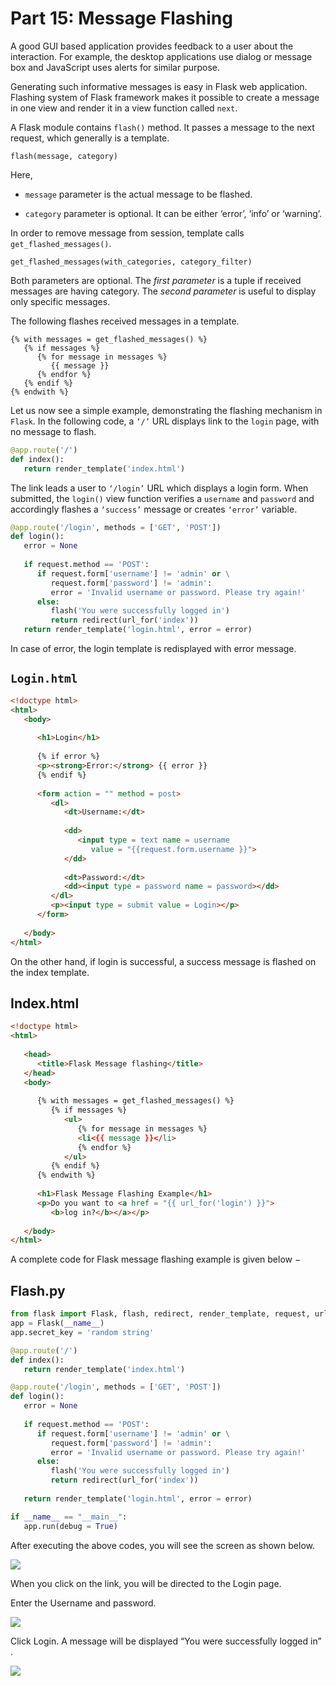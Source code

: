 # Part 15: Message Flashing

A good GUI based application provides feedback to a user about the interaction. For example, the desktop applications use dialog or message box and JavaScript uses alerts for similar purpose.

Generating such informative messages is easy in Flask web application. Flashing system of Flask framework makes it possible to create a message in one view and render it in a view function called `next`.

A Flask module contains `flash()` method. It passes a message to the next request, which generally is a template.
```
flash(message, category)
```
Here,

- `message` parameter is the actual message to be flashed.

- `category` parameter is optional. It can be either ‘error’, ‘info’ or ‘warning’.

In order to remove message from session, template calls `get_flashed_messages()`.
```
get_flashed_messages(with_categories, category_filter)
```
Both parameters are optional. The *first parameter* is a tuple if received messages are having category. The *second parameter* is useful to display only specific messages.

The following flashes received messages in a template.

```
{% with messages = get_flashed_messages() %}
   {% if messages %}
      {% for message in messages %}
         {{ message }}
      {% endfor %}
   {% endif %}
{% endwith %}
```

Let us now see a simple example, demonstrating the flashing mechanism in `Flask`. In the following code, a `‘/’` URL displays link to the `login` page, with no message to flash.

```python
@app.route('/')
def index():
   return render_template('index.html')
```

The link leads a user to `‘/login’` URL which displays a login form. When submitted, the `login()` view function verifies a `username` and `password` and accordingly flashes a `‘success’` message or creates `‘error’` variable.

```python
@app.route('/login', methods = ['GET', 'POST'])
def login():
   error = None
   
   if request.method == 'POST':
      if request.form['username'] != 'admin' or \
         request.form['password'] != 'admin':
         error = 'Invalid username or password. Please try again!'
      else:
         flash('You were successfully logged in')
         return redirect(url_for('index'))
   return render_template('login.html', error = error)
```
In case of error, the login template is redisplayed with error message.
## `Login.html`

```html
<!doctype html>
<html>
   <body>
   
      <h1>Login</h1>
      
      {% if error %}
      <p><strong>Error:</strong> {{ error }}
      {% endif %}
      
      <form action = "" method = post>
         <dl>
            <dt>Username:</dt>
            
            <dd>
               <input type = text name = username 
                  value = "{{request.form.username }}">
            </dd>
            
            <dt>Password:</dt>
            <dd><input type = password name = password></dd>
         </dl>
         <p><input type = submit value = Login></p>
      </form>
      
   </body>
</html>
```
On the other hand, if login is successful, a success message is flashed on the index template.

## Index.html

```html
<!doctype html>
<html>
   
   <head>
      <title>Flask Message flashing</title>
   </head>
   <body>
   
      {% with messages = get_flashed_messages() %}
         {% if messages %}
            <ul>
               {% for message in messages %}
               <li<{{ message }}</li>
               {% endfor %}
            </ul>
         {% endif %}
      {% endwith %}
		
      <h1>Flask Message Flashing Example</h1>
      <p>Do you want to <a href = "{{ url_for('login') }}">
         <b>log in?</b></a></p>
      
   </body>
</html>
```
A complete code for Flask message flashing example is given below −

## Flash.py

```python
from flask import Flask, flash, redirect, render_template, request, url_for
app = Flask(__name__)
app.secret_key = 'random string'

@app.route('/')
def index():
   return render_template('index.html')

@app.route('/login', methods = ['GET', 'POST'])
def login():
   error = None
   
   if request.method == 'POST':
      if request.form['username'] != 'admin' or \
         request.form['password'] != 'admin':
         error = 'Invalid username or password. Please try again!'
      else:
         flash('You were successfully logged in')
         return redirect(url_for('index'))
			
   return render_template('login.html', error = error)

if __name__ == "__main__":
   app.run(debug = True)
```

After executing the above codes, you will see the screen as shown below.

<img src = https://www.tutorialspoint.com/flask/images/flask_message_flashing_example.jpg>

When you click on the link, you will be directed to the Login page.

Enter the Username and password.

<img src = https://www.tutorialspoint.com/flask/images/login_page.jpg>

Click Login. A message will be displayed “You were successfully logged in” .

<img src = https://www.tutorialspoint.com/flask/images/successfully_logged_in_page.jpg>
